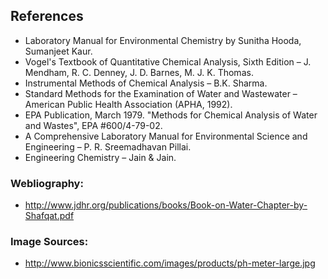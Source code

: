 ## References


<ul>
  <li>Laboratory Manual for Environmental Chemistry by Sunitha Hooda, Sumanjeet Kaur.</li>
  <li>Vogel's Textbook of Quantitative Chemical Analysis, Sixth Edition – J. Mendham, R. C. Denney, J. D. Barnes, M. J. K. Thomas.</li>
  <li>Instrumental Methods of Chemical Analysis – B.K. Sharma.</li>
  <li>Standard Methods for the Examination of Water and Wastewater – American Public Health Association (APHA, 1992).</li>
  <li>EPA Publication, March 1979. "Methods for Chemical Analysis of Water and Wastes", EPA #600/4-79-02.</li>
  <li>A Comprehensive Laboratory Manual for Environmental Science and Engineering – P. R. Sreemadhavan Pillai.</li>
  <li>Engineering Chemistry – Jain & Jain.</li>
</ul>

<h3>Webliography:</h3>
<ul>
  <li><a href="http://www.jdhr.org/publications/books/Book-on-Water-Chapter-by-Shafqat.pdf" target="_blank">http://www.jdhr.org/publications/books/Book-on-Water-Chapter-by-Shafqat.pdf</a></li>
</ul>

<h3>Image Sources:</h3>
<ul>
  
  <li><a href="http://www.bionicsscientific.com/images/products/ph-meter-large.jpg" target="_blank">http://www.bionicsscientific.com/images/products/ph-meter-large.jpg</a></li>

</ul>
